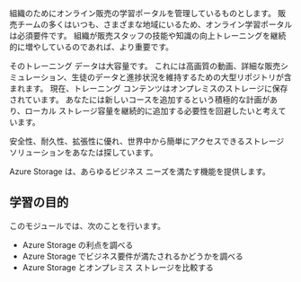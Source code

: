 組織のためにオンライン販売の学習ポータルを管理しているものとします。 販売チームの多くはいつも、さまざまな地域にいるため、オンライン学習ポータルは必須要件です。 組織が販売スタッフの技能や知識の向上トレーニングを継続的に増やしているのであれば、より重要です。

そのトレーニング データは大容量です。 これには高画質の動画、詳細な販売シミュレーション、生徒のデータと進捗状況を維持するための大型リポジトリが含まれます。 現在、トレーニング コンテンツはオンプレミスのストレージに保存されています。 あなたには新しいコースを追加するという積極的な計画があり、ローカル ストレージ容量を継続的に追加する必要性を回避したいと考えています。

安全性、耐久性、拡張性に優れ、世界中から簡単にアクセスできるストレージ ソリューションをあなたは探しています。

Azure Storage は、あらゆるビジネス ニーズを満たす機能を提供します。

## <a name="learning-objectives"></a>学習の目的

このモジュールでは、次のことを行います。

- Azure Storage の利点を調べる
- Azure Storage でビジネス要件が満たされるかどうかを調べる
- Azure Storage とオンプレミス ストレージを比較する
